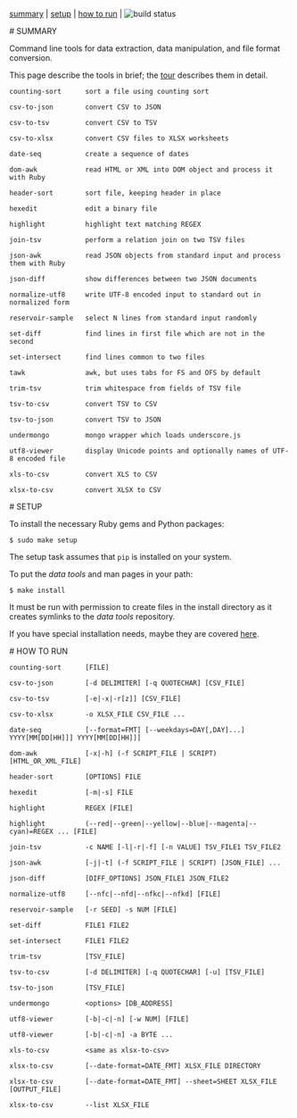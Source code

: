[summary](#summary) | [setup](#setup) | [how to run](#how-to-run) | <img src="https://travis-ci.org/clarkgrubb/data-tools.svg?branch=master" alt="build status"/>

<a name="summary"/>
# SUMMARY

Command line tools for data extraction, data manipulation, and file format conversion.

This page describe the tools in brief; the [tour](https://github.com/clarkgrubb/data-tools/blob/master/doc/TOUR.md) describes them in detail.

    counting-sort      sort a file using counting sort

    csv-to-json        convert CSV to JSON

    csv-to-tsv         convert CSV to TSV

    csv-to-xlsx        convert CSV files to XLSX worksheets

    date-seq           create a sequence of dates

    dom-awk            read HTML or XML into DOM object and process it with Ruby

    header-sort        sort file, keeping header in place

    hexedit            edit a binary file

    highlight          highlight text matching REGEX

    join-tsv           perform a relation join on two TSV files

    json-awk           read JSON objects from standard input and process them with Ruby

    json-diff          show differences between two JSON documents

    normalize-utf8     write UTF-8 encoded input to standard out in normalized form

    reservoir-sample   select N lines from standard input randomly

    set-diff           find lines in first file which are not in the second

    set-intersect      find lines common to two files
    
    tawk               awk, but uses tabs for FS and OFS by default

    trim-tsv           trim whitespace from fields of TSV file
    
    tsv-to-csv         convert TSV to CSV

    tsv-to-json        convert TSV to JSON

    undermongo         mongo wrapper which loads underscore.js

    utf8-viewer        display Unicode points and optionally names of UTF-8 encoded file
    
    xls-to-csv         convert XLS to CSV
    
    xlsx-to-csv        convert XLSX to CSV

<a name="setup"/>
# SETUP

To install the necessary Ruby gems and Python packages:

    $ sudo make setup

The setup task assumes that `pip` is installed on your system.

To put the *data tools* and man pages in your path:

    $ make install

It must be run with permission to create files in the install directory as it creates symlinks to the *data tools* repository.

If you have special installation needs, maybe they are covered [here](https://github.com/clarkgrubb/data-tools/blob/master/doc/INSTALL.md).

<a name="how-to-run"/>
# HOW TO RUN

    counting-sort      [FILE]

    csv-to-json        [-d DELIMITER] [-q QUOTECHAR] [CSV_FILE]
    
    csv-to-tsv         [-e|-x|-r[z]] [CSV_FILE]

    csv-to-xlsx        -o XLSX_FILE CSV_FILE ...

    date-seq           [--format=FMT] [--weekdays=DAY[,DAY]...] YYYY[MM[DD[HH]]] YYYY[MM[DD[HH]]]

    dom-awk            [-x|-h] (-f SCRIPT_FILE | SCRIPT) [HTML_OR_XML_FILE]

    header-sort        [OPTIONS] FILE

    hexedit            [-m|-s] FILE

    highlight          REGEX [FILE]
    
    highlight          (--red|--green|--yellow|--blue|--magenta|--cyan)=REGEX ... [FILE]

    join-tsv           -c NAME [-l|-r|-f] [-n VALUE] TSV_FILE1 TSV_FILE2

    json-awk           [-j|-t] (-f SCRIPT_FILE | SCRIPT) [JSON_FILE] ...

    json-diff          [DIFF_OPTIONS] JSON_FILE1 JSON_FILE2

    normalize-utf8     [--nfc|--nfd|--nfkc|--nfkd] [FILE]

    reservoir-sample   [-r SEED] -s NUM [FILE]

    set-diff           FILE1 FILE2

    set-intersect      FILE1 FILE2

    trim-tsv           [TSV_FILE]

    tsv-to-csv         [-d DELIMITER] [-q QUOTECHAR] [-u] [TSV_FILE]

    tsv-to-json        [TSV_FILE]

    undermongo         <options> [DB_ADDRESS]

    utf8-viewer        [-b|-c|-n] [-w NUM] [FILE]

    utf8-viewer        [-b|-c|-n] -a BYTE ...

    xls-to-csv         <same as xlsx-to-csv>

    xlsx-to-csv        [--date-format=DATE_FMT] XLSX_FILE DIRECTORY

    xlsx-to-csv        [--date-format=DATE_FMT] --sheet=SHEET XLSX_FILE [OUTPUT_FILE]
    
    xlsx-to-csv        --list XLSX_FILE
